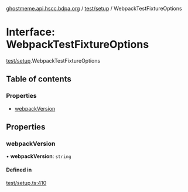 [ghostmeme.api.hscc.bdpa.org](../README.md) / [test/setup](../modules/test_setup.md) / WebpackTestFixtureOptions

# Interface: WebpackTestFixtureOptions

[test/setup](../modules/test_setup.md).WebpackTestFixtureOptions

## Table of contents

### Properties

- [webpackVersion](test_setup.WebpackTestFixtureOptions.md#webpackversion)

## Properties

### webpackVersion

• **webpackVersion**: `string`

#### Defined in

[test/setup.ts:410](https://github.com/nhscc/ghostmeme.api.hscc.bdpa.org/blob/86898e9/test/setup.ts#L410)
